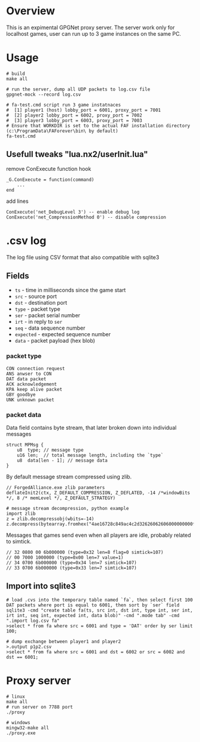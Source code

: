 # Overview

This is an expimental GPGNet proxy server.
The server work only for localhost games, user can run up to 3 game instances on the same PC.

# Usage

    # build 
    make all

    # run the server, dump all UDP packets to log.csv file
    gpgnet-mock --record log.csv

    # fa-test.cmd script run 3 game instatnaces
    #  [1] player1 (host) lobby_port = 6001, proxy_port = 7001
    #  [2] player2 lobby_port = 6002, proxy_port = 7002
    #  [3] player3 lobby_port = 6003, proxy_port = 7003
    # Ensure that WORKDIR is set to the actual FAF installation directory (c:\ProgramData\FAForever\bin\ by default)
    fa-test.cmd

## Usefull tweaks "lua.nx2/userInit.lua"

remove ConExecute function hook

    _G.ConExecute = function(command)
        ...
    end

add lines
    
    ConExecute('net_DebugLevel 3') -- enable debug log
    ConExecute('net_CompressionMethod 0') -- disable compression

# .csv log

The log file using CSV format that also compatible with sqlite3

## Fields

- `ts` - time in milliseconds since the game start
- `src` - source port
- `dst` - destination port
- `type` - packet type
- `ser` - packet serial number
- `irt` - in reply to `ser`
- `seq` - data sequence number
- `expected` - expected sequence number
- `data` - packet payload (hex blob)

### packet type
    
    CON connection request
    ANS anwser to CON
    DAT data packet
    ACK acknowledgement
    KPA keep alive packet
    GBY goodbye
    UNK unknown packet

### packet data

Data field contains byte stream, that later broken down into individual messages

    struct MPMsg {
        u8  type; // message type
        u16 len;  // total message length, including the `type`
        u8  data[len - 1]; // message data
    }

By default message stream compressed using zlib.

    // ForgedAlliance.exe zlib parameters 
    deflateInit2(ctx, Z_DEFAULT_COMPRESSION, Z_DEFLATED, -14 /*windowBits */, 8 /* memLevel */, Z_DEFAULT_STRATEGY)

    # message stream decompression, python example
    import zlib
    z = zlib.decompressobj(wbits=-14)
    z.decompress(bytearray.fromhex("4ae16728c849ac4c2d32626062606000000000ffff"))

Messages that games send even when all players are idle, probably related to simtick.

    // 32 0800 00 6b000000 (type=0x32 len=8 flag=0 simtick=107)
    // 00 7000 1000000 (type=0x00 len=7 value=1)
    // 34 0700 6b000000 (type=0x34 len=7 simtick=107)
    // 33 0700 6b000000 (type=0x33 len=7 simtick=107)

## Import into sqlite3

    # load .cvs into the temporary table named `fa`, then select first 100 DAT packets where port is equal to 6001, then sort by `ser` field
    sqlite3 -cmd "create table fa(ts, src int, dst int, type int, ser int, irt int, seq int, expected int, data blob)" -cmd ".mode tab" -cmd ".import log.csv fa"
    >select * from fa where src = 6001 and type = 'DAT' order by ser limit 100;

    # dump exchange between player1 and player2
    >.output p1p2.csv
    >select * from fa where src = 6001 and dst = 6002 or src = 6002 and dst == 6001;

# Proxy server

    # linux 
    make all
    # run server on 7788 port
    ./proxy

    # windows
    mingw32-make all
    ./proxy.exe
